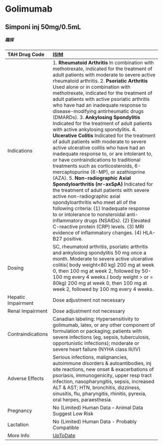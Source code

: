 # Golimumab

## Simponi inj 50mg/0.5mL

##### 臨採

| TAH Drug Code      | [ISIM](https://www.tahsda.org.tw/drugs/hissearch.php?drug_code=ISIM)                                                                                                                                                                                                                                                                                                                                                                                                                                                                                                                                                                                                                                                                                                                                                                                                                                                                                                                                                                                                                                                                                                                                                                                                         |
|:-------------------|:-----------------------------------------------------------------------------------------------------------------------------------------------------------------------------------------------------------------------------------------------------------------------------------------------------------------------------------------------------------------------------------------------------------------------------------------------------------------------------------------------------------------------------------------------------------------------------------------------------------------------------------------------------------------------------------------------------------------------------------------------------------------------------------------------------------------------------------------------------------------------------------------------------------------------------------------------------------------------------------------------------------------------------------------------------------------------------------------------------------------------------------------------------------------------------------------------------------------------------------------------------------------------------|
| Indications        | 1. **Rheumatoid Arthritis** In combination with methotrexate, indicated for the treatment of adult patients with moderate to severe active rheumatoid arthritis. 2. **Psoriatic Arthritis** Used alone or in combination with methotrexate, indicated for the treatment of adult patients with active psoriatic arthritis who have had an inadequate response to disease-modifying antirheumatic drugs (DMARDs). 3. **Ankylosing Spondylitis** Indicated for the treatment of adult patients with active ankylosing spondylitis. 4. **Ulcerative Colitis** Indicated for the treatment of adult patients with moderate to severe active ulcerative colitis who have had an inadequate response to, or are intolerant to, or have contraindications to traditional treatments such as corticosteroids, 6-mercaptopurine (6-MP), or azathioprine (AZA). 5. **Non-radiographic Axial Spondyloarthritis (nr-axSpA)** Indicated for the treatment of adult patients with severe active non-radiographic axial spondyloarthritis who meet all of the following criteria: (1) Inadequate response to or intolerance to nonsteroidal anti-inflammatory drugs (NSAIDs). (2) Elevated C-reactive protein (CRP) levels. (3) MRI evidence of inflammatory changes. (4) HLA-B27 positive. |
| Dosing             | SC, rheumatoid arthritis, psoriatic arthritis and ankylosing spondylitis 50 mg once a month. Moderate to severe active ulcerative colitis( body weight<80 kg) 200 mg at week 0, then 100 mg at week 2, followed by 50-100 mg every 4 weeks.( body weight > or = 80kg) 200 mg at week 0, then 100 mg at week 2, followed by 100 mg every 4 weeks.                                                                                                                                                                                                                                                                                                                                                                                                                                                                                                                                                                                                                                                                                                                                                                                                                                                                                                                             |
| Hepatic Impairment | Dose adjustment not necessary                                                                                                                                                                                                                                                                                                                                                                                                                                                                                                                                                                                                                                                                                                                                                                                                                                                                                                                                                                                                                                                                                                                                                                                                                                                |
| Renal Impairment   | Dose adjustment not necessary                                                                                                                                                                                                                                                                                                                                                                                                                                                                                                                                                                                                                                                                                                                                                                                                                                                                                                                                                                                                                                                                                                                                                                                                                                                |
| Contraindications  | Canadian labeling: Hypersensitivity to golimumab, latex, or any other component of formulation or packaging; patients with severe infections (eg, sepsis, tuberculosis, opportunistic infections); moderate or severe heart failure (NYHA class III/IV)                                                                                                                                                                                                                                                                                                                                                                                                                                                                                                                                                                                                                                                                                                                                                                                                                                                                                                                                                                                                                      |
| Adverse Effects    | Serious infections, malignancies, autoimmune disorders & autoantibodies, inj site reactions, new onset & exacerbations of psoriasis, immunogenicity, upper resp tract infection, nasopharyngitis, sepsis, increased ALT & AST; HTN, bronchitis, dizziness, sinusitis, flu, pharyngitis, rhinitis, pyrexia, oral herpes, paraesthesia.                                                                                                                                                                                                                                                                                                                                                                                                                                                                                                                                                                                                                                                                                                                                                                                                                                                                                                                                        |
| Pregnancy          | No (Limited) Human Data – Animal Data Suggest Low Risk                                                                                                                                                                                                                                                                                                                                                                                                                                                                                                                                                                                                                                                                                                                                                                                                                                                                                                                                                                                                                                                                                                                                                                                                                       |
| Lactation          | No (Limited) Human Data - Probably Compatible                                                                                                                                                                                                                                                                                                                                                                                                                                                                                                                                                                                                                                                                                                                                                                                                                                                                                                                                                                                                                                                                                                                                                                                                                                |
| More Info          | [UpToDate](https://www.uptodate.com/contents/golimumab-drug-information)                                                                                                                                                                                                                                                                                                                                                                                                                                                                                                                                                                                                                                                                                                                                                                                                                                                                                                                                                                                                                                                                                                                                                                                                     |

